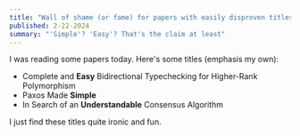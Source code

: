 ```yaml
---
title: "Wall of shame (or fame) for papers with easily disproven titles"
published: 2-22-2024
summary: "'Simple'? 'Easy'? That's the claim at least"
---
```


I was reading some papers today. Here's some titles (emphasis my own):

- Complete and **Easy** Bidirectional Typechecking for Higher-Rank Polymorphism
- Paxos Made **Simple**
- In Search of an **Understandable** Consensus Algorithm

I just find these titles quite ironic and fun.
